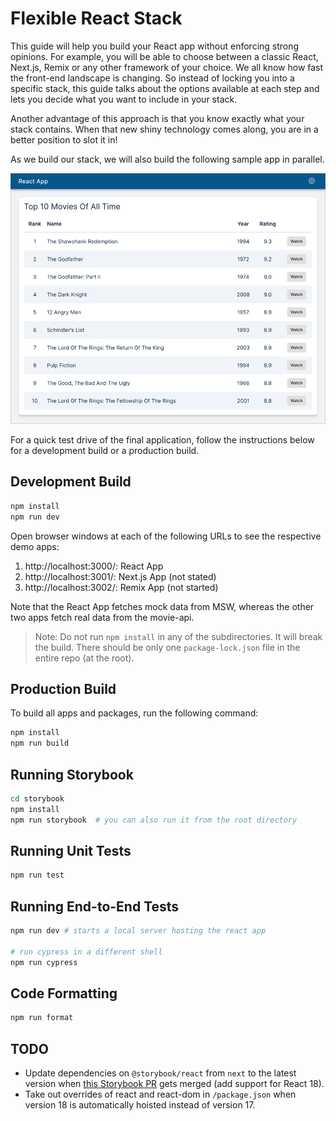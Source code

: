 # Flexible React Stack

This guide will help you build your React app without enforcing strong opinions.
For example, you will be able to choose between a classic React, Next.js, Remix
or any other framework of your choice. We all know how fast the front-end
landscape is changing. So instead of locking you into a specific stack, this
guide talks about the options available at each step and lets you decide what
you want to include in your stack.

Another advantage of this approach is that you know exactly what your stack
contains. When that new shiny technology comes along, you are in a better
position to slot it in!

As we build our stack, we will also build the following sample app in parallel.

![screenshot](assets/screenshot.png)

For a quick test drive of the final application, follow the instructions below
for a development build or a production build.

## Development Build

```bash
npm install
npm run dev
```

Open browser windows at each of the following URLs to see the respective demo
apps:

1. http://localhost:3000/: React App
2. http://localhost:3001/: Next.js App (not stated)
3. http://localhost:3002/: Remix App (not started)

Note that the React App fetches mock data from MSW, whereas the other two apps
fetch real data from the movie-api.

> Note: Do not run `npm install` in any of the subdirectories. It will break the
> build. There should be only one `package-lock.json` file in the entire repo
> (at the root).

## Production Build

To build all apps and packages, run the following command:

```bash
npm install
npm run build
```

## Running Storybook

```bash
cd storybook
npm install
npm run storybook  # you can also run it from the root directory
```

## Running Unit Tests

```bash
npm run test
```

## Running End-to-End Tests

```sh
npm run dev # starts a local server hosting the react app

# run cypress in a different shell
npm run cypress
```

## Code Formatting

```sh
npm run format
```

## TODO

- Update dependencies on `@storybook/react` from `next` to the latest version
  when [this Storybook PR](https://github.com/storybookjs/storybook/pull/17215)
  gets merged (add support for React 18).
- Take out overrides of react and react-dom in `/package.json` when version 18
  is automatically hoisted instead of version 17.
